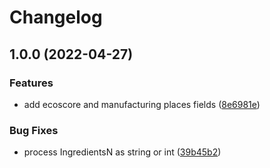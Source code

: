 # Changelog

## 1.0.0 (2022-04-27)


### Features

* add ecoscore and manufacturing places fields ([8e6981e](https://github.com/j1mb0b/openfoodfacts-go/commit/8e6981e56625610d0f871a80faeb290ce8da635f))


### Bug Fixes

* process IngredientsN as string or int ([39b45b2](https://github.com/j1mb0b/openfoodfacts-go/commit/39b45b2ce8bf873335b397dc6e40064ea238932f))

